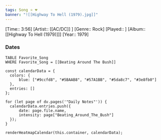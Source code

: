 ```yaml
---
tags: Song ⭐ 💔
banner: "![[Highway To Hell (1979).jpg]]"
---
```

[Time:: 3:56]
[Artist:: [[AC/DC]] ]
[Genre:: Rock]
[Played:: ]
[Album:: [[Highway To Hell (1979)]]]
[Year:: 1979]
### Dates
````dataview
TABLE Favorite_Song
WHERE Favorite_Song = [[Beating Around The Bush]]
````
  ```dataviewjs
const calendarData = { 
	colors: { 
		blue: ["#9ccfd8", "#5BAAB8", "#57A1BB", "#5da8c7", "#3e8fb0"] 
	}, 
	entries: [] 
}; 

for (let page of dv.pages('"Daily Notes"')) { 
	calendarData.entries.push({ 
		date: page.file.name, 
		intensity: page["Beating_Around_The_Bush"]
	}); 
} 

renderHeatmapCalendar(this.container, calendarData);
```
